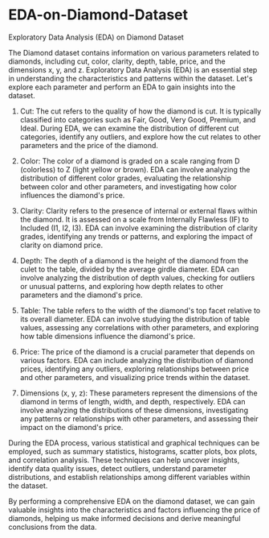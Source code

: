 # EDA-on-Diamond-Dataset

Exploratory Data Analysis (EDA) on Diamond Dataset

The Diamond dataset contains information on various parameters related to diamonds, including cut, color, clarity, depth, table, price, and the dimensions x, y, and z. Exploratory Data Analysis (EDA) is an essential step in understanding the characteristics and patterns within the dataset. Let's explore each parameter and perform an EDA to gain insights into the dataset.

1. Cut: The cut refers to the quality of how the diamond is cut. It is typically classified into categories such as Fair, Good, Very Good, Premium, and Ideal. During EDA, we can examine the distribution of different cut categories, identify any outliers, and explore how the cut relates to other parameters and the price of the diamond.

2. Color: The color of a diamond is graded on a scale ranging from D (colorless) to Z (light yellow or brown). EDA can involve analyzing the distribution of different color grades, evaluating the relationship between color and other parameters, and investigating how color influences the diamond's price.

3. Clarity: Clarity refers to the presence of internal or external flaws within the diamond. It is assessed on a scale from Internally Flawless (IF) to Included (I1, I2, I3). EDA can involve examining the distribution of clarity grades, identifying any trends or patterns, and exploring the impact of clarity on diamond price.

4. Depth: The depth of a diamond is the height of the diamond from the culet to the table, divided by the average girdle diameter. EDA can involve analyzing the distribution of depth values, checking for outliers or unusual patterns, and exploring how depth relates to other parameters and the diamond's price.

5. Table: The table refers to the width of the diamond's top facet relative to its overall diameter. EDA can involve studying the distribution of table values, assessing any correlations with other parameters, and exploring how table dimensions influence the diamond's price.

6. Price: The price of the diamond is a crucial parameter that depends on various factors. EDA can include analyzing the distribution of diamond prices, identifying any outliers, exploring relationships between price and other parameters, and visualizing price trends within the dataset.

7. Dimensions (x, y, z): These parameters represent the dimensions of the diamond in terms of length, width, and depth, respectively. EDA can involve analyzing the distributions of these dimensions, investigating any patterns or relationships with other parameters, and assessing their impact on the diamond's price.

During the EDA process, various statistical and graphical techniques can be employed, such as summary statistics, histograms, scatter plots, box plots, and correlation analysis. These techniques can help uncover insights, identify data quality issues, detect outliers, understand parameter distributions, and establish relationships among different variables within the dataset.

By performing a comprehensive EDA on the diamond dataset, we can gain valuable insights into the characteristics and factors influencing the price of diamonds, helping us make informed decisions and derive meaningful conclusions from the data.
